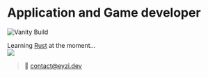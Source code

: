 # Application and Game developer

![Vanity Build](https://github.com/eyzi/eyzi/actions/workflows/pass.yml/badge.svg)

Learning [Rust](https://www.rust-lang.org/) at the moment...  
![](https://gifdownload.net/wp-content/uploads/2019/01/computer-anime-gif-2.gif)

> 📧 contact@eyzi.dev

<!---
eyzi/eyzi is a ✨ special ✨ repository because its `README.md` (this file) appears on your GitHub profile.
You can click the Preview link to take a look at your changes.
--->
